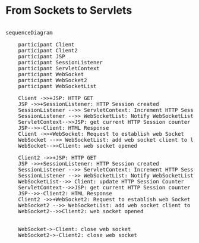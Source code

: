 # From Sockets to Servlets

<!-- https://mermaid.js.org/syntax/examples.html-->
<pre class="mermaid">

sequenceDiagram

    participant Client
    participant Client2
    participant JSP
    participant SessionListener
    participant ServletContext
    participant WebSocket
    participant WebSocket2
    participant WebSocketList

    Client ->>+JSP: HTTP GET
    JSP ->>+SessionListener: HTTP Session created
    SessionListener -->> ServletContext: Increment HTTP Session counter
    SessionListener -->> WebSocketList: Notify WebSocketList of change
    ServletContext-->>JSP: get current HTTP Session counter
    JSP-->>-Client: HTML Response
    Client ->>+WebSocket: Request to establish web Socket 
    WebSocket -->> WebSocketList: add web socket client to list
    WebSocket-->>Client: web socket opened 

    Client2 ->>+JSP: HTTP GET
    JSP ->>+SessionListener: HTTP Session created
    SessionListener -->> ServletContext: Increment HTTP Session counter
    SessionListener -->> WebSocketList: Notify WebSocketList of change
    WebSocketList-->> Client: update HTTP Session Counter
    ServletContext-->>JSP: get current HTTP Session counter
    JSP-->>-Client2: HTML Response
    Client2 ->>+WebSocket2: Request to establish web Socket 
    WebSocket2 -->> WebSocketList: add web socket client to list
    WebSocket2-->>Client2: web socket opened 


    WebSocket->-Client: close web socket
    WebSocket2->-Client2: close web socket
</pre>

